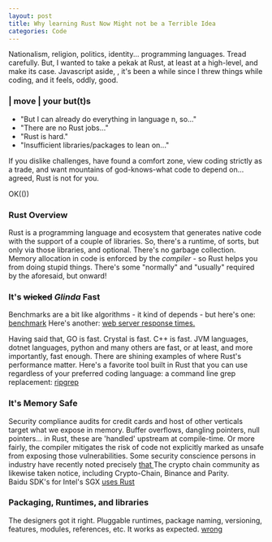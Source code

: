 ```yaml
---
layout: post
title: Why learning Rust Now Might not be a Terrible Idea 
categories: Code
---
```


Nationalism, religion, politics, identity... programming languages.  Tread carefully.  But, I wanted to take a pekak at Rust, at least at a high-level, and make its case. Javascript aside,
, it's been a while since I threw things while coding, and it feels, oddly, good.        

### | move | your but(t)s

- "But I can already do everything in language n, so..."
- "There are no Rust jobs..."
- "Rust is hard."
- "Insufficient libraries/packages to lean on..."

If you dislike challenges, have found a comfort zone, view coding strictly as a trade, and want mountains of god-knows-what code to depend on... agreed, Rust is not for you. 

OK(())

### Rust Overview

Rust is a programming language and ecosystem that generates native code with the support of a couple of libraries.  So, there's a runtime, of sorts, but only via those libraries, and optional. There's no garbage collection. Memory allocation in code is enforced by the *compiler* - so Rust helps you from doing stupid things.  There's some "normally" and "usually" required by the aforesaid, but onward! 

### It's <s>wicked</s> *Glinda* Fast 

Benchmarks are a bit like algorithms - it kind of depends - but here's one: <a href="https://benchmarksgame-team.pages.debian.net/benchmarksgame/which-programs-are-fastest.html">benchmark</a> Here's another: <a href="https://www.techempower.com/benchmarks/">web server response times.</a> 

Having said that, GO is fast. Crystal is fast.  C++ is fast.  JVM languages, dotnet languages, python and many others are fast, or at least, and more importantly, fast enough.  There are shining examples of where Rust's performance matter.  Here's a favorite tool built in Rust that you can use regardless of your preferred coding language:  a command line grep replacement:  <a href="https://github.com/BurntSushi/ripgrep"> ripgrep </a>


### It's Memory Safe  

Security compliance audits for credit cards and host of other verticals target what we expose in memory.  Buffer overflows, dangling pointers, null pointers... in Rust, these are 'handled' upstream at compile-time.  Or more fairly, the compiler mitigates the risk of code not explicitly marked as unsafe from exposing those vulnerabilities.  Some security conscience persons in industry have recently noted precisely <a href="https://msrc-blog.microsoft.com/2019/07/22/why-rust-for-safe-systems-programming/"> that </a> The crypto chain community as likewise taken notice, including Crypto-Chain, Binance and Parity.  
Baidu SDK's for Intel's SGX <a href="https://github.com/baidu/rust-sgx-sdk">uses Rust</a> 

### Packaging, Runtimes, and libraries 

The designers got it right. Pluggable runtimes, package naming, versioning, features, modules, references, etc.  It works as expected. <a href="https://github.com/golang/go/wiki/Modules"> wrong </a> 


